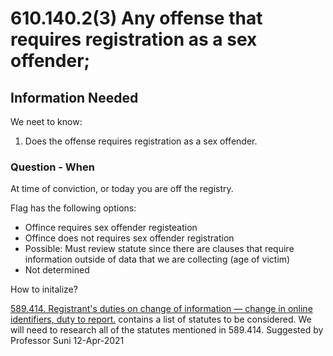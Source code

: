 # 610.140.2(3) Any offense that requires registration as a sex offender;

## Information Needed

We neet to know:

1. Does the offense requires registration as a sex offender.


### Question - When

At time of conviction, or today you are off the registry.

Flag has the following options:

* Offince requires sex offender registeation
* Offince does not requires sex offender registration
* Possible: Must review statute since there are clauses that require information outside of data that we are collecting (age of victim)
* Not determined

How to initalize?

[589.414.  Registrant's duties on change of information — change in online identifiers, duty to report.](https://www.revisor.mo.gov/main/OneSection.aspx?section=589.414) contains a list of statutes to be considered. We will need to research all of the statutes mentioned in 589.414. Suggested by Professor Suni 12-Apr-2021




